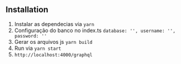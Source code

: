 ## Installation
1.  Instalar as dependecias via ``yarn``
2.  Configuração do banco no index.ts 
    ``database: '', username: '', password: ''``
3.  Gerar os arquivos js ``yarn build``
4.  Run via  ``yarn start``
5.  ``http://localhost:4000/graphql``